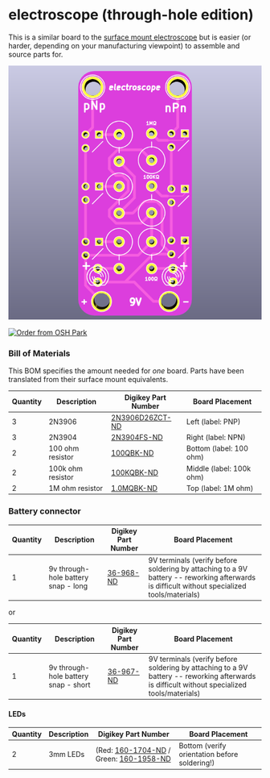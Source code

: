 # electroscope (through-hole edition)

This is a similar board to the [surface mount electroscope](https://github.com/davidk/electroscope) but is easier (or harder, depending on your manufacturing viewpoint) to assemble and source parts for.

![kicad's render of the electroscope board](electroscope.png)

<a href="https://oshpark.com/shared_projects/JK9TLh1I"><img src="https://oshpark.com/packs/media/images/badge-5f4e3bf4bf68f72ff88bd92e0089e9cf.png" alt="Order from OSH Park"></img></a>

### Bill of Materials

This BOM specifies the amount needed for _one_ board. Parts have been translated from their surface mount equivalents.

| Quantity | Description | Digikey Part Number | Board Placement |
| -------- | ----------- | ----------- | --------------- |
| 3        | 2N3906      | [2N3906D26ZCT-ND](https://www.digikey.com/products/en?keywords=2N3906D26ZCT-ND) | Left (label: PNP) |
| 3 	   | 2N3904	 | [2N3904FS-ND](https://www.digikey.com/products/en?keywords=2N3904FS-ND) | Right (label: NPN) |
| 2        | 100 ohm resistor | [100QBK-ND](https://www.digikey.com/product-detail/en/CFR-25JB-52-100R/100QBK-ND/246) | Bottom (label: 100 ohm) |
| 2        | 100k ohm resistor | [100KQBK-ND](https://www.digikey.com/products/en?keywords=100kQBK-ND) | Middle (label: 100k ohm) |
| 2	   | 1M ohm resistor | [1.0MQBK-ND](https://www.digikey.com/product-detail/en/yageo/CFR-25JB-52-1M/1.0MQBK-ND/99) | Top (label: 1M ohm) |

### Battery connector

| Quantity | Description | Digikey Part Number | Board Placement |
| -------- | ----------- | ----------- | --------------- |
| 1        | 9v through-hole battery snap - long | [36-968-ND](https://www.digikey.com/product-detail/en/keystone-electronics/968/36-968-ND/151577) | 9V terminals (verify before soldering by attaching to a 9V battery -- reworking afterwards is difficult without specialized tools/materials) |

or

| Quantity | Description | Digikey Part Number | Board Placement |
| -------- | ----------- | ----------- | --------------- |
| 1        | 9v through-hole battery snap - short | [36-967-ND](https://www.digikey.com/product-detail/en/keystone-electronics/967/36-967-ND/2745660) |  9V terminals (verify before soldering by attaching to a 9V battery -- reworking afterwards is difficult without specialized tools/materials) |

#### LEDs

| Quantity | Description | Digikey Part Number | Board Placement |
| -------- | ----------- | ----------- | --------------- |
| 2        | 3mm LEDs | (Red: [160-1704-ND](http://www.digikey.com/product-search/en?vendor=0&keywords=160-1704-ND) / Green: [160-1958-ND](http://www.digikey.com/product-search/en?vendor=0&keywords=160-1958-ND) | Bottom (verify orientation before soldering!) |
